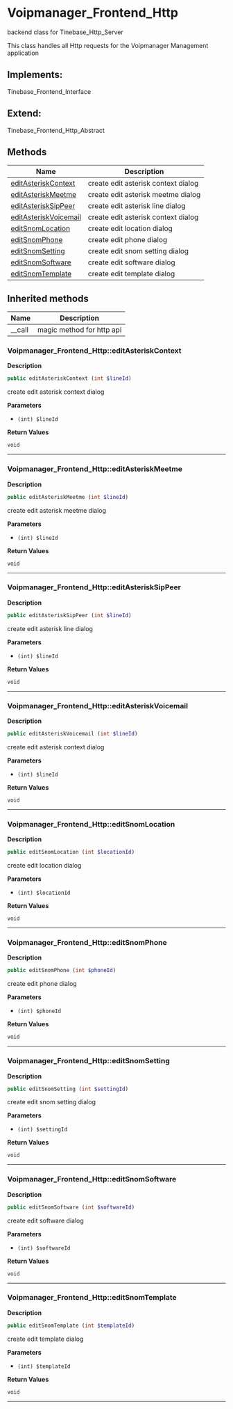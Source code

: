 # Voipmanager_Frontend_Http  

backend class for Tinebase_Http_Server

This class handles all Http requests for the Voipmanager Management application  

## Implements:
Tinebase_Frontend_Interface

## Extend:

Tinebase_Frontend_Http_Abstract

## Methods

| Name | Description |
|------|-------------|
|[editAsteriskContext](#voipmanager_frontend_httpeditasteriskcontext)|create edit asterisk context dialog|
|[editAsteriskMeetme](#voipmanager_frontend_httpeditasteriskmeetme)|create edit asterisk meetme dialog|
|[editAsteriskSipPeer](#voipmanager_frontend_httpeditasterisksippeer)|create edit asterisk line dialog|
|[editAsteriskVoicemail](#voipmanager_frontend_httpeditasteriskvoicemail)|create edit asterisk context dialog|
|[editSnomLocation](#voipmanager_frontend_httpeditsnomlocation)|create edit location dialog|
|[editSnomPhone](#voipmanager_frontend_httpeditsnomphone)|create edit phone dialog|
|[editSnomSetting](#voipmanager_frontend_httpeditsnomsetting)|create edit snom setting dialog|
|[editSnomSoftware](#voipmanager_frontend_httpeditsnomsoftware)|create edit software dialog|
|[editSnomTemplate](#voipmanager_frontend_httpeditsnomtemplate)|create edit template dialog|

## Inherited methods

| Name | Description |
|------|-------------|
|__call|magic method for http api|



### Voipmanager_Frontend_Http::editAsteriskContext  

**Description**

```php
public editAsteriskContext (int $lineId)
```

create edit asterisk context dialog 

 

**Parameters**

* `(int) $lineId`

**Return Values**

`void`


<hr />


### Voipmanager_Frontend_Http::editAsteriskMeetme  

**Description**

```php
public editAsteriskMeetme (int $lineId)
```

create edit asterisk meetme dialog 

 

**Parameters**

* `(int) $lineId`

**Return Values**

`void`


<hr />


### Voipmanager_Frontend_Http::editAsteriskSipPeer  

**Description**

```php
public editAsteriskSipPeer (int $lineId)
```

create edit asterisk line dialog 

 

**Parameters**

* `(int) $lineId`

**Return Values**

`void`


<hr />


### Voipmanager_Frontend_Http::editAsteriskVoicemail  

**Description**

```php
public editAsteriskVoicemail (int $lineId)
```

create edit asterisk context dialog 

 

**Parameters**

* `(int) $lineId`

**Return Values**

`void`


<hr />


### Voipmanager_Frontend_Http::editSnomLocation  

**Description**

```php
public editSnomLocation (int $locationId)
```

create edit location dialog 

 

**Parameters**

* `(int) $locationId`

**Return Values**

`void`


<hr />


### Voipmanager_Frontend_Http::editSnomPhone  

**Description**

```php
public editSnomPhone (int $phoneId)
```

create edit phone dialog 

 

**Parameters**

* `(int) $phoneId`

**Return Values**

`void`


<hr />


### Voipmanager_Frontend_Http::editSnomSetting  

**Description**

```php
public editSnomSetting (int $settingId)
```

create edit snom setting dialog 

 

**Parameters**

* `(int) $settingId`

**Return Values**

`void`


<hr />


### Voipmanager_Frontend_Http::editSnomSoftware  

**Description**

```php
public editSnomSoftware (int $softwareId)
```

create edit software dialog 

 

**Parameters**

* `(int) $softwareId`

**Return Values**

`void`


<hr />


### Voipmanager_Frontend_Http::editSnomTemplate  

**Description**

```php
public editSnomTemplate (int $templateId)
```

create edit template dialog 

 

**Parameters**

* `(int) $templateId`

**Return Values**

`void`


<hr />

